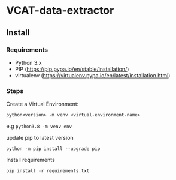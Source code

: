 # VCAT-data-extractor

## Install

### Requirements
* Python 3.x
* PIP (https://pip.pypa.io/en/stable/installation/)
* virtualenv (https://virtualenv.pypa.io/en/latest/installation.html)

### Steps

Create a Virtual Environment:

`python<version> -m venv <virtual-environment-name>`

e.g `python3.8 -m venv env`

update pip to latest version

`python -m pip install --upgrade pip`

Install requirements

`pip install -r requirements.txt`
